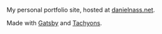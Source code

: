 My personal portfolio site, hosted at [danielnass.net](https://danielnass.net).

Made with [Gatsby](https://www.gatsbyjs.org/) and [Tachyons](https://tachyons.io/).
